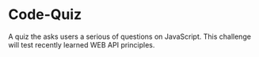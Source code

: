 # Code-Quiz
A quiz the asks users a serious of questions on JavaScript. This challenge will test recently learned WEB API principles.
